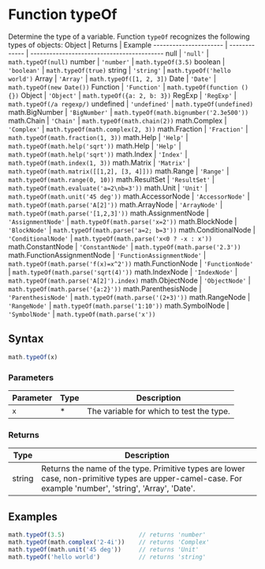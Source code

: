 <!-- Note: This file is automatically generated from source code comments. Changes made in this file will be overridden. -->
# Function typeOf
Determine the type of a variable.
Function `typeOf` recognizes the following types of objects:
Object                 | Returns       | Example
---------------------- | ------------- | ------------------------------------------
null                   | `'null'`      | `math.typeOf(null)`
number                 | `'number'`    | `math.typeOf(3.5)`
boolean                | `'boolean'`   | `math.typeOf(true)`
string                 | `'string'`    | `math.typeOf('hello world')`
Array                  | `'Array'`     | `math.typeOf([1, 2, 3])`
Date                   | `'Date'`      | `math.typeOf(new Date())`
Function               | `'Function'`  | `math.typeOf(function () {})`
Object                 | `'Object'`    | `math.typeOf({a: 2, b: 3})`
RegExp                 | `'RegExp'`    | `math.typeOf(/a regexp/)`
undefined              | `'undefined'` | `math.typeOf(undefined)`
math.BigNumber         | `'BigNumber'` | `math.typeOf(math.bignumber('2.3e500'))`
math.Chain             | `'Chain'`     | `math.typeOf(math.chain(2))`
math.Complex           | `'Complex'`   | `math.typeOf(math.complex(2, 3))`
math.Fraction          | `'Fraction'`  | `math.typeOf(math.fraction(1, 3))`
math.Help              | `'Help'`      | `math.typeOf(math.help('sqrt'))`
math.Help              | `'Help'`      | `math.typeOf(math.help('sqrt'))`
math.Index             | `'Index'`     | `math.typeOf(math.index(1, 3))`
math.Matrix            | `'Matrix'`    | `math.typeOf(math.matrix([[1,2], [3, 4]]))`
math.Range             | `'Range'`     | `math.typeOf(math.range(0, 10))`
math.ResultSet         | `'ResultSet'` | `math.typeOf(math.evaluate('a=2\nb=3'))`
math.Unit              | `'Unit'`      | `math.typeOf(math.unit('45 deg'))`
math.AccessorNode            | `'AccessorNode'`            | `math.typeOf(math.parse('A[2]'))`
math.ArrayNode               | `'ArrayNode'`               | `math.typeOf(math.parse('[1,2,3]'))`
math.AssignmentNode          | `'AssignmentNode'`          | `math.typeOf(math.parse('x=2'))`
math.BlockNode               | `'BlockNode'`               | `math.typeOf(math.parse('a=2; b=3'))`
math.ConditionalNode         | `'ConditionalNode'`         | `math.typeOf(math.parse('x<0 ? -x : x'))`
math.ConstantNode            | `'ConstantNode'`            | `math.typeOf(math.parse('2.3'))`
math.FunctionAssignmentNode  | `'FunctionAssignmentNode'`  | `math.typeOf(math.parse('f(x)=x^2'))`
math.FunctionNode            | `'FunctionNode'`            | `math.typeOf(math.parse('sqrt(4)'))`
math.IndexNode               | `'IndexNode'`               | `math.typeOf(math.parse('A[2]').index)`
math.ObjectNode              | `'ObjectNode'`              | `math.typeOf(math.parse('{a:2}'))`
math.ParenthesisNode         | `'ParenthesisNode'`         | `math.typeOf(math.parse('(2+3)'))`
math.RangeNode               | `'RangeNode'`               | `math.typeOf(math.parse('1:10'))`
math.SymbolNode              | `'SymbolNode'`              | `math.typeOf(math.parse('x'))`
## Syntax
```js
math.typeOf(x)
```
### Parameters
Parameter | Type | Description
--------- | ---- | -----------
`x` | * | The variable for which to test the type.
### Returns
Type | Description
---- | -----------
string | Returns the name of the type. Primitive types are lower case, non-primitive types are upper-camel-case. For example 'number', 'string', 'Array', 'Date'.
## Examples
```js
math.typeOf(3.5)                     // returns 'number'
math.typeOf(math.complex('2-4i'))    // returns 'Complex'
math.typeOf(math.unit('45 deg'))     // returns 'Unit'
math.typeOf('hello world')           // returns 'string'
```
